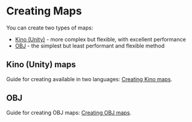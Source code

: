 ﻿# Creating Maps

You can create two types of maps:
* [Kino (Unity)](#kino-unity-maps) - more complex but flexible, with excellent performance
* [OBJ](#obj) - the simplest but least performant and flexible method

## Kino (Unity) maps

Guide for creating available in two languages: [Creating Kino maps](MapsKinoInfo.md).

## OBJ

Guide for creating OBJ maps: [Creating OBJ maps](MapsOBJ.md).
